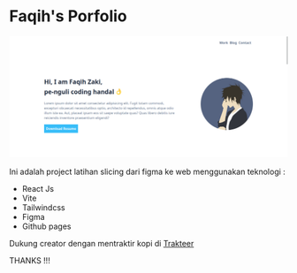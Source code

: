 # Faqih's Porfolio

![Intro Image](./intro_faqihDev.png)

Ini adalah project latihan slicing dari figma ke web menggunakan teknologi :
- React Js
- Vite
- Tailwindcss
- Figma
- Github pages

Dukung creator dengan mentraktir kopi di 
[Trakteer](https://trakteer.id/syafiqrzf)


THANKS !!!
